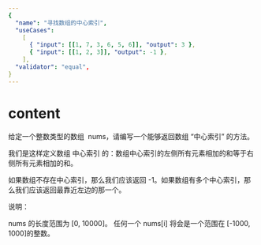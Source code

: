 ```yaml
---
{
  "name": "寻找数组的中心索引",
  "useCases":
    [
      { "input": [[1, 7, 3, 6, 5, 6]], "output": 3 },
      { "input": [[1, 2, 3]], "output": -1 },
    ],
  "validator": "equal",
}
---
```


# content

给定一个整数类型的数组  nums，请编写一个能够返回数组 “中心索引” 的方法。

我们是这样定义数组 中心索引 的：数组中心索引的左侧所有元素相加的和等于右侧所有元素相加的和。

如果数组不存在中心索引，那么我们应该返回 -1。如果数组有多个中心索引，那么我们应该返回最靠近左边的那一个。

说明：

nums 的长度范围为 [0, 10000]。
任何一个 nums[i] 将会是一个范围在 [-1000, 1000]的整数。
